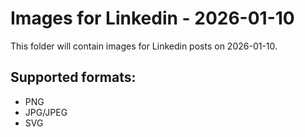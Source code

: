 # Images for Linkedin - 2026-01-10

This folder will contain images for Linkedin posts on 2026-01-10.

## Supported formats:
- PNG
- JPG/JPEG
- SVG
